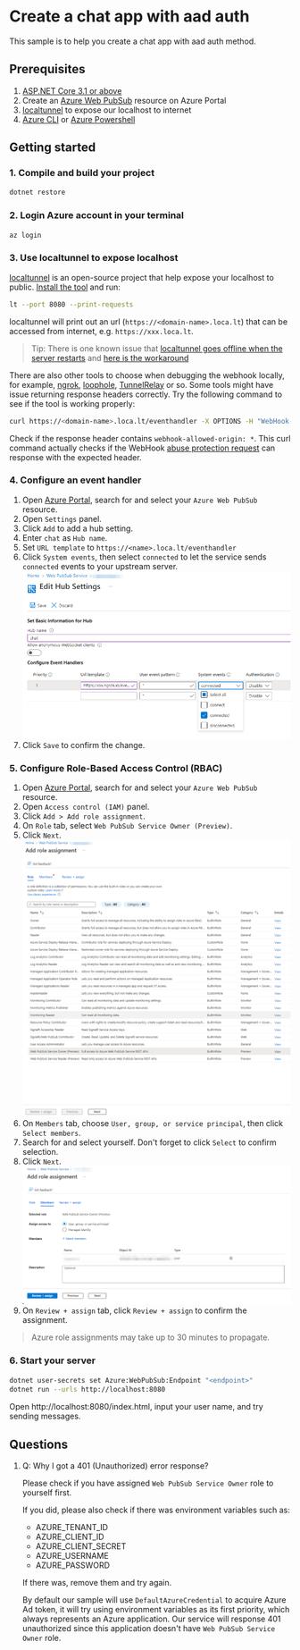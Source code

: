 # Create a chat app with aad auth

This sample is to help you create a chat app with aad auth method.

## Prerequisites

1. [ASP.NET Core 3.1 or above](https://docs.microsoft.com/aspnet/core)
2. Create an [Azure Web PubSub](https://ms.portal.azure.com/#blade/HubsExtension/BrowseResource/resourceType/Microsoft.SignalRService%2FWebPubSub) resource on Azure Portal
3. [localtunnel](https://github.com/localtunnel/localtunnel) to expose our localhost to internet
4. [Azure CLI](https://docs.microsoft.com/cli/azure/) or [Azure Powershell](https://docs.microsoft.com/powershell/azure/)

## Getting started

### 1. Compile and build your project

```bash
dotnet restore
```

### 2. Login Azure account in your terminal

```bash
az login
```

### 3. Use localtunnel to expose localhost

[localtunnel](https://github.com/localtunnel/localtunnel) is an open-source project that help expose your localhost to public. [Install the tool](https://github.com/localtunnel/localtunnel#installation) and run:

```bash
lt --port 8080 --print-requests
```

localtunnel will print out an url (`https://<domain-name>.loca.lt`) that can be accessed from internet, e.g. `https://xxx.loca.lt`.

> Tip:
> There is one known issue that [localtunnel goes offline when the server restarts](https://github.com/localtunnel/localtunnel/issues/466) and [here is the workaround](https://github.com/localtunnel/localtunnel/issues/466#issuecomment-1030599216)  

There are also other tools to choose when debugging the webhook locally, for example, [ngrok](​https://ngrok.com/), [loophole](https://loophole.cloud/docs/), [TunnelRelay](https://github.com/OfficeDev/microsoft-teams-tunnelrelay) or so. Some tools might have issue returning response headers correctly. Try the following command to see if the tool is working properly:

```bash
curl https://<domain-name>.loca.lt/eventhandler -X OPTIONS -H "WebHook-Request-Origin: *" -H "ce-awpsversion: 1.0" --ssl-no-revoke -i
```

Check if the response header contains `webhook-allowed-origin: *`. This curl command actually checks if the WebHook [abuse protection request](https://docs.microsoft.com/azure/azure-web-pubsub/reference-cloud-events#webhook-validation) can response with the expected header.


### 4. Configure an event handler

1. Open [Azure Portal](https://ms.portal.azure.com/), search for and select your `Azure Web PubSub` resource.
1. Open `Settings` panel.
1. Click `Add` to add a hub setting.
1. Enter `chat` as `Hub name`.
1. Set `URL template` to `https://<name>.loca.lt/eventhandler`
1. Click `System events`, then select `connected` to let the service sends `connected` events to your upstream server.
    ![Event Handler](./images/hub-settings.png)
1. Click `Save` to confirm the change.

### 5. Configure Role-Based Access Control (RBAC)

1. Open [Azure Portal](https://ms.portal.azure.com/), search for and select your `Azure Web PubSub` resource.
1. Open `Access control (IAM)` panel.
1. Click `Add > Add role assignment`.
1. On `Role` tab, select `Web PubSub Service Owner (Preview)`.
1. Click `Next`.
   ![Screenshot of Select Roles](./images/select-role.png)
1. On `Members` tab, choose `User, group, or service principal`, then click `Select members`.
1. Search for and select yourself. Don't forget to click `Select` to confirm selection.
1. Click `Next`.
   ![Screenshot of Select Members](./images/select-members.png)
1. On `Review + assign` tab, click `Review + assign` to confirm the assignment.

> Azure role assignments may take up to 30 minutes to propagate.

### 6. Start your server

```bash
dotnet user-secrets set Azure:WebPubSub:Endpoint "<endpoint>"
dotnet run --urls http://localhost:8080
```

Open http://localhost:8080/index.html, input your user name, and try sending messages.

## Questions

1. Q: Why I got a 401 (Unauthorized) error response?

   Please check if you have assigned `Web PubSub Service Owner` role to yourself first.

   If you did, please also check if there was environment variables such as:

   - AZURE_TENANT_ID
   - AZURE_CLIENT_ID
   - AZURE_CLIENT_SECRET
   - AZURE_USERNAME
   - AZURE_PASSWORD

   If there was, remove them and try again.

   By default our sample will use `DefaultAzureCredential` to acquire Azure Ad token, it will try using environment variables as its first priority, which always represents an Azure application. Our service will response 401 unauthorized since this application doesn't have `Web PubSub Service Owner` role.
